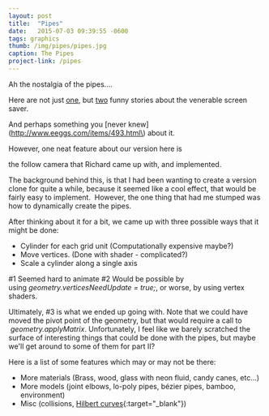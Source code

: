 ```yaml
---
layout: post
title:  "Pipes"
date:   2015-07-03 09:39:55 -0600
tags: graphics
thumb: /img/pipes/pipes.jpg
caption: The Pipes
project-link: /pipes
---
```

Ah the nostalgia of the pipes.... 
<!--more-->

Here are not just [one](http://thedailywtf.com/Articles/I-Love-the-Smell-of-Popcorn-in-the-Morning.aspx),
but [two](http://thedailywtf.com/Articles/A-Fat-Pipe.aspx) funny stories about the venerable screen saver. 

And perhaps something you [never knew](http://www.eeggs.com/items/493.html\) about it.

However, one neat feature about our version here is

the follow camera that Richard came up with, and implemented.

The background behind this, is that I had been wanting to create a version clone for quite a while, because it seemed like a cool effect, 
that would be fairly easy to implement.  However, the one thing that had me stumped was how to dynamically create the pipes.  

After thinking about it for a bit, we came up with three possible ways that it might be done:

- Cylinder for each grid unit (Computationally expensive maybe?)
- Move vertices. (Done with shader - complicated?)
- Scale a cylinder along a single axis

\#1 Seemed hard to animate
\#2 Would be possible by using *geometry.verticesNeedUpdate = true;*, or worse, by using vertex shaders.

Ultimately, \#3 is what we ended up going with. 
Note that we could have moved the pivot point of the geometry, but that would require a call to  *geometry.applyMatrix*.
Unfortunately, I feel like we barely scratched the surface of interesting things that could be done with the pipes, 
but maybe we'll get around to some of them for part II? 

Here is a list of some features which may or may not be there:

- More materials (Brass, wood, glass with neon fluid, candy canes, etc...)
- More models (joint elbows, lo-poly pipes, bézier pipes, bamboo, environment)
- Misc (collisions, [Hilbert curves](http://en.wikipedia.org/wiki/Hilbert_curve){:target="_blank"})

 <!-- The pipes are BROKEN!!! -->
